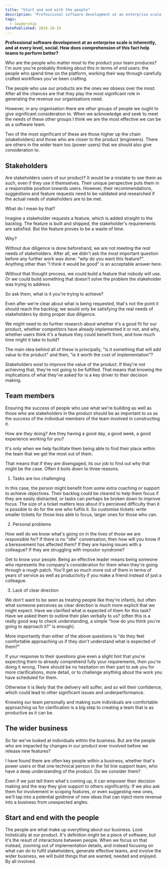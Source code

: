 ```yaml
---
title: "Start and end with the people"
description: "Professional software development at an enterprise scale is inherently, and at every level, social. How does comprehension of this fact help teams to perform better?"
tags: 
  - leadership
datePublished: 2024-10-19
---
```

**Professional software development at an enterprise scale is inherently, and at every level, social. How does comprehension of this fact help teams to perform better?**

Who are the people who matter most to the product your team produces? I'm sure you're probably thinking about this in terms of _end_ users: the people who spend time on the platform, working their way through carefully crafted workflows you've been crafting.

The people who use our products are the ones we obsess over the most. After all the chances are that they play the most significant role in generating the revenue our organisations need.

However, in any organisation there are _other_ groups of people we ought to give significant consideration to. When we acknowledge and seek to meet the needs of these other groups I think we are the most effective we can be as a software team.

Two of the most significant of these are those higher up the chain (stakeholders) and those who are closer to the product (engineers). There are others in the wider team too (power users) that we should also give consideration to.

## Stakeholders

Are stakeholders users of our product? It would be a mistake to see them as such, even if they use it themselves. Their unique perspective puts them in a responsible position towards users. However, their recommendations, suggestions and feature requests need to be validated and researched if the actual needs of stakeholders are to be met.

What do I mean by that?

Imagine a stakeholder requests a feature, which is added straight to the backlog. The feature is built and shipped, the stakeholder's requirements are satisfied. But the feature proves to be a waste of time. 

Why?

Without due diligence is done beforehand, we are not meeting the _real_ needs of stakeholders. After all, we didn't ask the most important question before any further work was done: "_why_ do you want this feature?". Anything other than "I think it would be good" is an acceptable answer here.

Without that thought process, we could build a feature that nobody will use. Or we could build something that doesn't solve the problem the stakeholder was trying to address.

So ask them, what is it you're trying to achieve?

Even after we're clear about what is being requested, that's not the point it should reach the backlog; we would only be satisfying the real needs of stakeholders by doing proper due diligence.

We might need to do further research about whether it's a good fit for our product, whether competitors have already implemented it or not, and why, whether users think it's a feature they could benefit from, and how much time might it take to build?

The main idea behind all of these is principally, "is it something that will add value to the product" and then, "is it worth the cost of implementation"?

Stakeholders exist to improve the value of the product. If they're not achieving that, they're not going to be fulfilled. That means that knowing the implications of what they've asked for is a key driver to their decision making.

## Team members

Ensuring the success of people who use what we're building as well as those who are stakeholders in the product should be as important to us as the success of the individual members of the team involved in constructing it.

How are _they_ doing? Are they having a good day, a good week, a good experience working for you?

It's only when we help facilitate them being able to find their place within the team that we get the most out of them.

That means that if they are disengaged, its our job to find out why that might be the case. Often it boils down to three reasons.

1. Tasks are too challenging

In this case, the person might benefit from some extra coaching or support to achieve objectives. Their backlog could be cleared to help them focus if they are easily distracted, or tasks can perhaps be broken down to improve focus. The size of a ticket matters less about it's percieved difficulty than it is possible to do for the one who fulfils it. So customise tickets: write smaller tickets for those less able to focus, larger ones for those who can.

2. Personal problems

How well do we know what's going on in the lives of those we are responsible for? If there is no "idle" conversation, then how will you know if a bereavement has affected them? If they are having issues with a colleague? If they are struggling with impostor syndrome?

Get to know your people. Being an effective leader means being someone who represents the company's consideration for them when they're going through a rough patch. You'll get so much more out of them in terms of years of service as well as productivity if you make a friend instead of just a colleague.

3. Lack of clear direction

We don't want to be seen as treating people like they're infants, but often what someone perceives as clear direction is much more explicit that we might expect. Have we clarified what is expected of them for this task? Have we asked them to outline their plan verbally to us? (often this is a really good way to check understanding, a simple "how do you think you're going to approach it?" is enough).

More importantly than either of the above questions is "do they feel comfortable approaching us if they _don't_ understand what is expected of them?"

If your response to their questions give even a slight hint that you're expecting them to already comprehend fully your requirements, then you're doing it wrong. There should be no hesitation on their part to ask you for more clarifications, more detail, or to challenge anything about the work you have scheduled for them.

Otherwise it is likely that the delivery will suffer, and so will their confidence, which could lead to other significant issues and underperformance.

Knowing our team personally and making sure individuals are comfortable approaching us for clarification is a big step to creating a team that is as productive as it can be.


## The wider business

So far we've looked at individuals within the business. But are the people who are impacted by changes in our product ever involved before we release new features?

I have found there are often key people within a business, whether that's power users or that one technical person in the 1st line support team, who have a deep understanding of the product. Do we consider them?

Even if we just tell them what's coming up, it can empower their decision making and the way they give support to others significantly. If we also ask them for involvement in scoping features, or even suggesting new ones, we'll tap into a potential goldmine of new ideas that can inject more revenue into a business from unexpected angles.

## Start and end with the people

The people are what make up everything about our business. Look holistically at our product. It's definition might be a piece of software, but it's the result of interactions between people. When we focus on that instead, zooming out of implementation details, and instead focusing on what can do to fulfil stakeholders, generate effective teams, and involve the wider business, we will build things that are wanted, needed and enjoyed. By all involved.